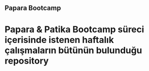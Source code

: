## Papara Bootcamp

# Papara & Patika Bootcamp süreci içerisinde istenen haftalık çalışmaların bütünün bulunduğu repository
